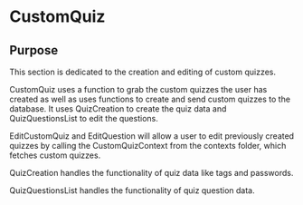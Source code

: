 # CustomQuiz

## Purpose
This section is dedicated to the creation and editing of custom quizzes.

CustomQuiz uses a function to grab the custom quizzes the user has created as well as uses functions to create and send custom quizzes to the database. It uses QuizCreation to create the quiz data and QuizQuestionsList to edit the questions.

EditCustomQuiz and EditQuestion will allow a user to edit previously created quizzes by calling the CustomQuizContext from the contexts folder, which fetches custom quizzes.

QuizCreation handles the functionality of quiz data like tags and passwords.

QuizQuestionsList handles the functionality of quiz question data.